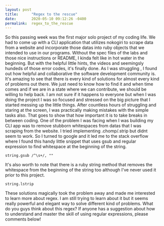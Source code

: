 ```yaml
---
layout: post
title:      "Regex to the rescue"
date:       2020-05-10 09:12:26 -0400
permalink:  regex_to_the_rescue
---
```



So this passing week was the first major solo project of my coding life. We had to come up with a CLI application that utilizes nokogiri to scrape data from a website and incorporate those datas into ruby objects that we intended to use in our programs. Without the spec files of the labs and those nice instructions or README, I kinda felt like in hot water in the beginning. But with the helpful little hints, the videos and seemingsly hundeds of those error codes, it's finally done. As I was struggling , I found out how helpful and collaborative the software development community is. It's amazing to see that there is every kind of solutions for almost every kind of problems out there. We just need to know how to find it  and when time comes and if we are in a state where we can contribute, we should be willing to help back. I am not sure if it happens to everyone but when I was doing the project I was so focused  and stressed on the big picture that I started messing up the little things. After countless hours of struggling and staring at the screen, I was practically making mistakes with the simple tasks also. That goes to show that how important it is to take breaks in between coding. One of the problem I was facing when I was building my CLI app was to remove stubborn whitespaces from datas that I was scraping from the website. I tried implementing .chomp/.strip but didnt seem to work. So I turned to google and it led me to the stack overflow where I found this handy little snippet that uses gsub and regular expression to find whitespace at the beginning of the string. 
```
string.gsub /^\s+/, ""
```
It's also worth to note that there is a ruby string method that removes the whitespace from the beginning of the string too although I've never used it prior to this project. 
```
string.lstrip
```
These solutions magically took the problem away and made me interested to learn more about regex. I am still trying to learn about it but it seems really powerful and elegant way to solve different kind of problems. What do you guys think about this regex? If anyone has a suggestion about how to understand and master the skill of using regular expressions, please comments below!
